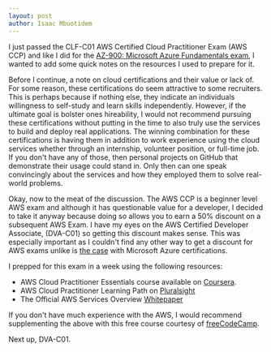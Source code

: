 ```yaml
---
layout: post
author: Isaac Mbuotidem
---
```


I just passed the CLF-C01 AWS Certified Cloud Practitioner Exam (AWS CCP) and like I did for the [AZ-900: Microsoft Azure Fundamentals exam](https://mbuotidem.github.io/blog/2021/01/20/how-I-studied-for-AZ-900-microsoft-azure-fundamentals-exam.html), I wanted to add some quick notes on the resources I used to prepare for it. 

<div style="text-align:center;">
<div data-iframe-width="150" data-iframe-height="270" data-share-badge-id="a25474e5-a118-4beb-8acf-c04e8e12ef67" data-share-badge-host="https://www.youracclaim.com"></div><script type="text/javascript" async src="//cdn.youracclaim.com/assets/utilities/embed.js"></script>
</div>

Before I continue, a note on cloud certifications and their value or lack of. For some reason, these certifications do seem attractive to some recruiters. This is perhaps because if nothing else, they indicate an individuals willingness to self-study and learn skills independently. However, if the ultimate goal is bolster ones hireability, I would not recommend pursuing these certifications without putting in the time to also truly use the services to build and deploy real applications. The winning combination for these certifications is having them in addition to work experience using the cloud services whether through an internship, volunteer position, or full-time job. If you don't have any of those, then personal projects on GitHub that demonstrate their usage could stand in. Only then can one speak convincingly about the services and how they employed them to solve real-world problems.

Okay, now to the meat of the discussion. The AWS CCP is a beginner level AWS exam and although it has questionable value for a developer, I decided to take it anyway because doing so allows you to earn a 50% discount on a subsequent AWS Exam. I have my eyes on the AWS Certified Developer Associate, (DVA-C01) so getting this discount makes sense. This was especially important as I couldn't find any other way to get a discount for AWS exams unlike is [the case](https://mbuotidem.github.io/blog/2021/01/17/how-to-get-free-or-discounted-microsoft-azure-certifications.html) with Microsoft Azure certifications. 

I prepped for this exam in a week using the following resources:

- AWS Cloud Practitioner Essentials course available on [Coursera](https://www.coursera.org/learn/aws-cloud-practitioner-essentials/). 
- AWS Cloud Practitioner Learning Path on [Pluralsight](https://app.pluralsight.com/paths/certificate/aws-certified-cloud-practitioner-clf-c01)
- The Official AWS Services Overview [Whitepaper](https://d1.awsstatic.com/whitepapers/aws-overview.pdf)

If you don't have much experience with the AWS, I would recommend supplementing the above with this free course courtesy of [freeCodeCamp](https://www.youtube.com/watch?v=3hLmDS179YE&feature=emb_title).

Next up, DVA-C01.

